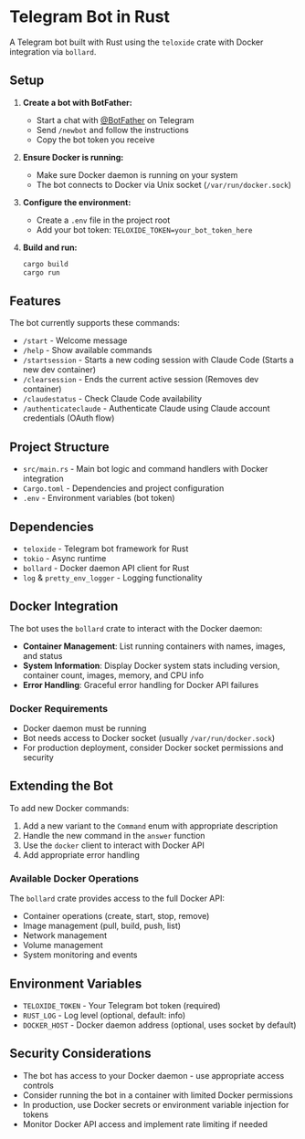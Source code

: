# Telegram Bot in Rust

A Telegram bot built with Rust using the `teloxide` crate with Docker integration via `bollard`.

## Setup

1. **Create a bot with BotFather:**
   - Start a chat with [@BotFather](https://t.me/botfather) on Telegram
   - Send `/newbot` and follow the instructions
   - Copy the bot token you receive

2. **Ensure Docker is running:**
   - Make sure Docker daemon is running on your system
   - The bot connects to Docker via Unix socket (`/var/run/docker.sock`)

3. **Configure the environment:**
   - Create a `.env` file in the project root
   - Add your bot token: `TELOXIDE_TOKEN=your_bot_token_here`

4. **Build and run:**
   ```bash
   cargo build
   cargo run
   ```

## Features

The bot currently supports these commands:
- `/start` - Welcome message
- `/help` - Show available commands
- `/startsession` - Starts a new coding session with Claude Code (Starts a new dev container)
- `/clearsession` - Ends the current active session (Removes dev container)
- `/claudestatus` - Check Claude Code availability
- `/authenticateclaude` - Authenticate Claude using Claude account credentials (OAuth flow)

## Project Structure

- `src/main.rs` - Main bot logic and command handlers with Docker integration
- `Cargo.toml` - Dependencies and project configuration
- `.env` - Environment variables (bot token)

## Dependencies

- `teloxide` - Telegram bot framework for Rust
- `tokio` - Async runtime
- `bollard` - Docker daemon API client for Rust
- `log` & `pretty_env_logger` - Logging functionality

## Docker Integration

The bot uses the `bollard` crate to interact with the Docker daemon:
- **Container Management**: List running containers with names, images, and status
- **System Information**: Display Docker system stats including version, container count, images, memory, and CPU info
- **Error Handling**: Graceful error handling for Docker API failures

### Docker Requirements

- Docker daemon must be running
- Bot needs access to Docker socket (usually `/var/run/docker.sock`)
- For production deployment, consider Docker socket permissions and security

## Extending the Bot

To add new Docker commands:
1. Add a new variant to the `Command` enum with appropriate description
2. Handle the new command in the `answer` function
3. Use the `docker` client to interact with Docker API
4. Add appropriate error handling

### Available Docker Operations

The `bollard` crate provides access to the full Docker API:
- Container operations (create, start, stop, remove)
- Image management (pull, build, push, list)
- Network management
- Volume management
- System monitoring and events

## Environment Variables

- `TELOXIDE_TOKEN` - Your Telegram bot token (required)
- `RUST_LOG` - Log level (optional, default: info)
- `DOCKER_HOST` - Docker daemon address (optional, uses socket by default)

## Security Considerations

- The bot has access to your Docker daemon - use appropriate access controls
- Consider running the bot in a container with limited Docker permissions
- In production, use Docker secrets or environment variable injection for tokens
- Monitor Docker API access and implement rate limiting if needed
